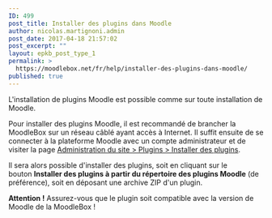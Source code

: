 ```yaml
---
ID: 499
post_title: Installer des plugins dans Moodle
author: nicolas.martignoni.admin
post_date: 2017-04-18 21:57:02
post_excerpt: ""
layout: epkb_post_type_1
permalink: >
  https://moodlebox.net/fr/help/installer-des-plugins-dans-moodle/
published: true
---
```

L'installation de plugins Moodle est possible comme sur toute installation de Moodle.

Pour installer des plugins Moodle, il est recommandé de brancher la MoodleBox sur un réseau câblé ayant accès à Internet. Il suffit ensuite de se connecter à la plateforme Moodle avec un compte administrateur et de visiter la page <a href="http://moodlebox.home/admin/tool/installaddon/index.php" target="_blank">Administration du site &gt; Plugins &gt; Installer des plugins</a>.

Il sera alors possible d'installer des plugins, soit en cliquant sur le bouton <strong>Installer des plugins à partir du répertoire des plugins Moodle</strong> (de préférence), soit en déposant une archive ZIP d'un plugin.

<strong>Attention !</strong> Assurez-vous que le plugin soit compatible avec la version de Moodle de la MoodleBox !